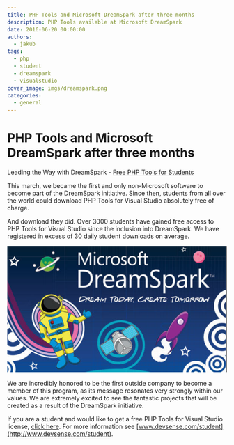 ```yaml
---
title: PHP Tools and Microsoft DreamSpark after three months
description: PHP Tools available at Microsoft DreamSpark
date: 2016-06-20 00:00:00
authors:
  - jakub
tags:
  - php
  - student
  - dreamspark
  - visualstudio
cover_image: imgs/dreamspark.png
categories:
  - general
---
```


# PHP Tools and Microsoft DreamSpark after three months

Leading the Way with DreamSpark - [Free PHP Tools for Students](http://www.devsense.com/student)

<!-- more -->

This march, we became the first and only non-Microsoft software to become part of the DreamSpark initiative. Since then, students from all over the world could download PHP Tools for Visual Studio absolutely free of charge.

And download they did. Over 3000 students have gained free access to PHP Tools for Visual Studio since the inclusion into DreamSpark. We have registered in excess of 30 daily student downloads on average.

![DreamSpark](imgs\DreamSpark.png)

We are incredibly honored to be the first outside company to become a member of this program, as its message resonates very strongly within our values.  We are extremely excited to see the fantastic projects that will be created as a result of the DreamSpark initiative.

If you are a student and would like to get a free PHP Tools for Visual Studio license, [click here](https://catalog.imagine.microsoft.com/en-US/Catalog/Product/106). For more information see [www.devsense.com/student](http://www.devsense.com/student).
